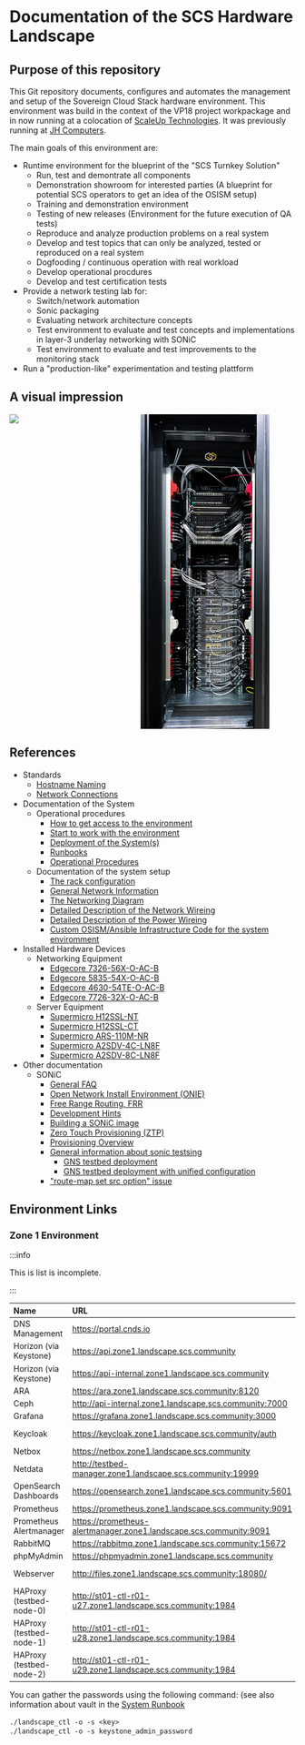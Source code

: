 # Documentation of the SCS Hardware Landscape

## Purpose of this repository

This Git repository documents, configures and automates the management and setup of the Sovereign Cloud Stack hardware environment.
This environment was build in the context of the VP18 project workpackage and in now running at a colocation of [ScaleUp Technologies](https://scaleuptech.com). It was previously running at [JH Computers](https://jh-computers.de/).

The main goals of this environment are:

* Runtime environment for the blueprint of the "SCS Turnkey Solution"
  * Run, test and demontrate all components
  * Demonstration showroom for interested parties
    (A blueprint for potential SCS operators to get an idea of the OSISM setup)
  * Training and demonstration environment
  * Testing of new releases
    (Environment for the future execution of QA tests)
  * Reproduce and analyze production problems on a real system
  * Develop and test topics that can only be analyzed, tested or reproduced on a real system
  * Dogfooding / continuous operation with real workload
  * Develop operational procdures
  * Develop and test certification tests
* Provide a network testing lab for:
  * Switch/network automation
  * Sonic packaging
  * Evaluating network architecture concepts
  * Test environment to evaluate and test concepts and implementations in layer-3 underlay networking with SONiC
  * Test environment to evaluate and test improvements to the monitoring stack
* Run a "production-like" experimentation and testing plattform

## A visual impression

<div style="display: flex">
    <img src="documentation/assets/rack/rack_frontside.JPG" style="width: 45%;" >&nbsp;
    <img src="documentation/assets/rack/rack_backside.JPG" style="width: 45%;" />
</div>

## References

* Standards
  * [Hostname Naming](documentation/standards/Hostname_Naming.md)
  * [Network Connections](documentation/standards/System_Network_Connections.md)
* Documentation of the System
  * Operational procedures
    * [How to get access to the environment](documentation/System_Runbooks.md#how-to-get-access)
    * [Start to work with the environment](documentation/System_Usage.md)
    * [Deployment of the System(s)](documentation/System_Deployment.md)
    * [Runbooks](documentation/System_Runbooks.md)
    * [Operational Procedures](documentation/System_Operational_Workflows.md)
  * Documentation of the system setup
    * [The rack configuration](documentation/System_Rack_Setup.md)
    * [General Network Information](documentation/System_Networks.md)
    * [The Networking Diagram](documentation/System_Network_Setup.md)
    * [Detailed Description of the Network Wireing](documentation/System_Network_Wireing.md)
    * [Detailed Description of the Power Wireing](documentation/System_Power_Wireing.md)
    * [Custom OSISM/Ansible Infrastructure Code for the system enviromment](environments/custom)
* Installed Hardware Devices
  * Networking Equipment
    * [Edgecore 7326-56X-O-AC-B](documentation/devices/network/Edgecore_7326-56X-O-AC-B.md)
    * [Edgecore 5835-54X-O-AC-B](documentation/devices/network/Edgecore_5835-54X-O-AC-B.md)
    * [Edgecore 4630-54TE-O-AC-B](documentation/devices/network/Edgecore_4630-54TE-O-AC-B.md)
    * [Edgecore 7726-32X-O-AC-B](documentation/devices/network/Edgecore_7726-32X-O-AC-B.md)
  * Server Equipment
    * [Supermicro H12SSL-NT](documentation/devices/servers/Supermicro_H12SSL-NT.md)
    * [Supermicro H12SSL-CT](documentation/devices/servers/Supermicro_H12SSL-CT.md)
    * [Supermicro ARS-110M-NR](documentation/devices/servers/Supermicro_ARS-110M-NR.md)
    * [Supermicro A2SDV-4C-LN8F](documentation/devices/servers/Supermicro_A2SDV-4C-LN8F.md)
    * [Supermicro A2SDV-8C-LN8F](documentation/devices/servers/Supermicro_A2SDV-8C-LN8F.md)
* Other documentation
  * SONiC
      * [General FAQ](documentation/sonic/FAQ.md)
      * [Open Network Install Environment (ONIE)](documentation/sonic/ONIE.md)
      * [Free Range Routing, FRR](documentation/sonic/FRR.md)
      * [Development Hints](documentation/sonic/Development.md)
      * [Building a SONiC image](documentation/sonic/Build.md)
      * [Zero Touch Provisioning (ZTP)](documentation/sonic/ZTP.md)
      * [Provisioning Overview](documentation/sonic/Provisioning.md)
      * [General information about sonic testsing](documentation/sonic/Testing.md)
        * [GNS testbed deployment](documentation/sonic/testbed/GNS3_bgp_basic.md)
        * [GNS testbed deployment with unified configuration](documentation/sonic/testbed/GNS3_bgp_unified.md)
      * ["route-map set src option" issue](documentation/sonic/FRR_issue_01.md)


## Environment Links

### Zone 1 Environment

:::info

This is list is incomplete.

:::

| Name                     | URL                                                                | Username     | Password Key                     | Note            |
|:-------------------------|:-------------------------------------------------------------------|:-------------|:---------------------------------|:----------------|
| DNS Management           | https://portal.cnds.io                                             | <personal>   |                                  |                 |
| Horizon (via Keystone)   | https://api.zone1.landscape.scs.community                          | admin        | keystone_admin_password          | domain: default |
| Horizon (via Keystone)   | https://api-internal.zone1.landscape.scs.community                 | admin        | keystone_admin_password          | domain: default |
| ARA                      | https://ara.zone1.landscape.scs.community:8120                     | ara          | ara_password                     |                 |
| Ceph                     | http://api-internal.zone1.landscape.scs.community:7000             | admin        | ceph_dashboard_password          |                 |
| Grafana                  | https://grafana.zone1.landscape.scs.community:3000                 | admin        | grafana_admin_password           |                 |
| Keycloak                 | https://keycloak.zone1.landscape.scs.community/auth                | admin        |                                  | not installed   |
| Netbox                   | https://netbox.zone1.landscape.scs.community                       | admin        | netbox_superuser_password        |                 |
| Netdata                  | http://testbed-manager.zone1.landscape.scs.community:19999         |              |                                  | not active      |
| OpenSearch Dashboards    | https://opensearch.zone1.landscape.scs.community:5601              | opensearch   | opensearch_dashboards_password   |                 |
| Prometheus               | https://prometheus.zone1.landscape.scs.community:9091              | admin        | prometheus_password              |                 |
| Prometheus Alertmanager  | https://prometheus-alertmanager.zone1.landscape.scs.community:9091 | admin        | prometheus_alertmanager_password |                 |
| RabbitMQ                 | https://rabbitmq.zone1.landscape.scs.community:15672               | openstack    | rabbitmq_password                |                 |
| phpMyAdmin               | https://phpmyadmin.zone1.landscape.scs.community                   | root         | database_password                |                 |
| Webserver                | http://files.zone1.landscape.scs.community:18080/                  | n/a          | n/a                              | Install Files   |
| HAProxy (testbed-node-0) | http://st01-ctl-r01-u27.zone1.landscape.scs.community:1984         | openstack    | haproxy_password                 |                 |
| HAProxy (testbed-node-1) | http://st01-ctl-r01-u28.zone1.landscape.scs.community:1984         | openstack    | haproxy_password                 |                 |
| HAProxy (testbed-node-2) | http://st01-ctl-r01-u29.zone1.landscape.scs.community:1984         | openstack    | haproxy_password                 |                 |

You can gather the passwords using the following command:
(see also information about vault in the [System Runbook](documentation/System_Runbooks.md)
```
./landscape_ctl -o -s <key>
./landscape_ctl -o -s keystone_admin_password

```
